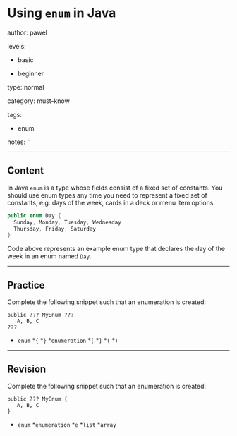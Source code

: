 # Using `enum` in Java
author: pawel

levels:

  - basic

  - beginner

type: normal

category: must-know

tags:

  - enum

notes: ''

---
## Content

In Java `enum` is a type whose fields consist of a fixed set of constants. You should use enum types any time you need to represent a fixed set of constants, e.g. days of the week, cards in a deck or menu item options. 

```java
public enum Day {
  Sunday, Monday, Tuesday, Wednesday
  Thursday, Friday, Saturday
}
```
Code above represents an example enum type that declares the day of the week in an enum named `Day`.

---
## Practice

Complete the following snippet such that an enumeration is created:
```
public ??? MyEnum ???
   A, B, C 
???
```

* `enum` 
*`{` 
*`}` 
*`enumeration` 
*`[` 
*`]` 
*`(` 
*`)`

---
## Revision

Complete the following snippet such that an enumeration is created:
```
public ??? MyEnum {
   A, B, C 
}
```

* `enum` 
*`enumeration` 
*`e` 
*`list` 
*`array`